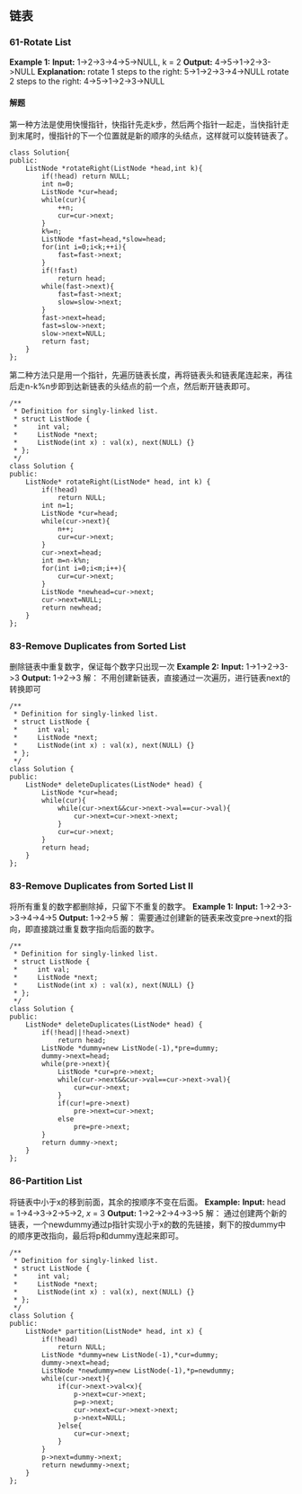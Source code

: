 ## 链表
### 61-Rotate List
**Example 1:**
**Input:** 1->2->3->4->5->NULL, k = 2
**Output:** 4->5->1->2->3->NULL
**Explanation:**
rotate 1 steps to the right: 5->1->2->3->4->NULL
rotate 2 steps to the right: 4->5->1->2->3->NULL
#### 解题
第一种方法是使用快慢指针，快指针先走k步，然后两个指针一起走，当快指针走到末尾时，慢指针的下一个位置就是新的顺序的头结点，这样就可以旋转链表了。
```
class Solution{
public:
	ListNode *rotateRight(ListNode *head,int k){
		if(!head) return NULL;
		int n=0;
		ListNode *cur=head;
		while(cur){
			++n;
			cur=cur->next;
		}
		k%=n;
		ListNode *fast=head,*slow=head;
		for(int i=0;i<k;++i){
			fast=fast->next;
		}
		if(!fast)
			return head;
		while(fast->next){
			fast=fast->next;
			slow=slow->next;
		}
		fast->next=head;
		fast=slow->next;
		slow->next=NULL;
		return fast;
	}
};
```
第二种方法只是用一个指针，先遍历链表长度，再将链表头和链表尾连起来，再往后走n-k%n步即到达新链表的头结点的前一个点，然后断开链表即可。
```
/**
 * Definition for singly-linked list.
 * struct ListNode {
 *     int val;
 *     ListNode *next;
 *     ListNode(int x) : val(x), next(NULL) {}
 * };
 */
class Solution {
public:
    ListNode* rotateRight(ListNode* head, int k) {
        if(!head)
            return NULL;
        int n=1;
        ListNode *cur=head;
        while(cur->next){
            n++;
            cur=cur->next;
        }
        cur->next=head;
        int m=n-k%n;
        for(int i=0;i<m;i++){
            cur=cur->next;
        }
        ListNode *newhead=cur->next;
        cur->next=NULL;
        return newhead;
    }
};
```
### 83-Remove Duplicates from Sorted List
删除链表中重复数字，保证每个数字只出现一次
**Example 2:**
**Input:** 1->1->2->3->3
**Output:** 1->2->3
解：
不用创建新链表，直接通过一次遍历，进行链表next的转换即可
```
/**
 * Definition for singly-linked list.
 * struct ListNode {
 *     int val;
 *     ListNode *next;
 *     ListNode(int x) : val(x), next(NULL) {}
 * };
 */
class Solution {
public:
    ListNode* deleteDuplicates(ListNode* head) {
        ListNode *cur=head;
        while(cur){
            while(cur->next&&cur->next->val==cur->val){
                cur->next=cur->next->next;
            }
            cur=cur->next;
        }
        return head;
    }
};
```
### 83-Remove Duplicates from Sorted List II
将所有重复的数字都删除掉，只留下不重复的数字。
**Example 1:**
**Input:** 1->2->3->3->4->4->5
**Output:** 1->2->5
解：
需要通过创建新的链表来改变pre->next的指向，即直接跳过重复数字指向后面的数字。
```
/**
 * Definition for singly-linked list.
 * struct ListNode {
 *     int val;
 *     ListNode *next;
 *     ListNode(int x) : val(x), next(NULL) {}
 * };
 */
class Solution {
public:
    ListNode* deleteDuplicates(ListNode* head) {
        if(!head||!head->next)
            return head;
        ListNode *dummy=new ListNode(-1),*pre=dummy;
        dummy->next=head;
        while(pre->next){
            ListNode *cur=pre->next;
            while(cur->next&&cur->val==cur->next->val){
                cur=cur->next;
            }
            if(cur!=pre->next)
                pre->next=cur->next;
            else
                pre=pre->next;
        }
        return dummy->next;
    }
};
```
### 86-Partition List
将链表中小于x的移到前面，其余的按顺序不变在后面。
**Example:**
**Input:** head = 1->4->3->2->5->2, _x_ = 3
**Output:** 1->2->2->4->3->5
解：
通过创建两个新的链表，一个newdummy通过p指针实现小于x的数的先链接，剩下的按dummy中的顺序更改指向，最后将p和dummy连起来即可。
```
/**
 * Definition for singly-linked list.
 * struct ListNode {
 *     int val;
 *     ListNode *next;
 *     ListNode(int x) : val(x), next(NULL) {}
 * };
 */
class Solution {
public:
    ListNode* partition(ListNode* head, int x) {
        if(!head)
            return NULL;
        ListNode *dummy=new ListNode(-1),*cur=dummy;
        dummy->next=head;
        ListNode *newdummy=new ListNode(-1),*p=newdummy;
        while(cur->next){
            if(cur->next->val<x){
                p->next=cur->next;
                p=p->next;
                cur->next=cur->next->next;
                p->next=NULL;
            }else{
                cur=cur->next;
            }
        }
        p->next=dummy->next;
        return newdummy->next;
    }
};
```

<!--stackedit_data:
eyJoaXN0b3J5IjpbLTYwMjgxODYyMF19
-->